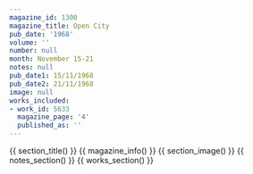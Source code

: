 ```yaml
---
magazine_id: 1300
magazine_title: Open City
pub_date: '1968'
volume: ''
number: null
month: November 15-21
notes: null
pub_date1: 15/11/1968
pub_date2: 21/11/1968
image: null
works_included:
- work_id: 5633
  magazine_page: '4'
  published_as: ''
---
```


{{ section_title() }}
{{ magazine_info() }}
{{ section_image() }}
{{ notes_section() }}
{{ works_section() }}
